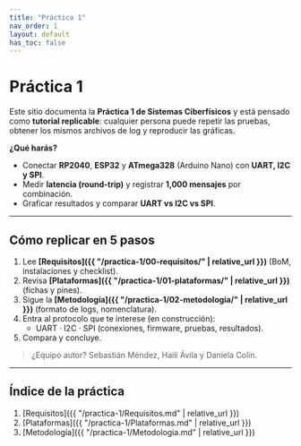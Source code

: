 ```yaml
---
title: "Práctica 1"
nav_order: 1
layout: default
has_toc: false
---
```


# Práctica 1

Este sitio documenta la **Práctica 1 de Sistemas Ciberfísicos** y está pensado como **tutorial replicable**: cualquier persona puede repetir las pruebas, obtener los mismos archivos de log y reproducir las gráficas.

**¿Qué harás?**
- Conectar **RP2040**, **ESP32** y **ATmega328** (Arduino Nano) con **UART, I2C y SPI**.
- Medir **latencia (round-trip)** y registrar **1,000 mensajes** por combinación.
- Graficar resultados y comparar **UART vs I2C vs SPI**.

---

## Cómo replicar en 5 pasos

1. Lee **[Requisitos]({{ "/practica-1/00-requisitos/" | relative_url }})** (BoM, instalaciones y checklist).
2. Revisa **[Plataformas]({{ "/practica-1/01-plataformas/" | relative_url }})** (fichas y pines).
3. Sigue la **[Metodología]({{ "/practica-1/02-metodologia/" | relative_url }})** (formato de logs, nomenclatura).
4. Entra al protocolo que te interese (en construcción):
   - UART · I2C · SPI (conexiones, firmware, pruebas, resultados).
5. Compara y concluye.

> ¿Equipo autor? Sebastián Méndez, Haili Ávila y Daniela Colín.

---

## Índice de la práctica

1. [Requisitos]({{ "/practica-1/Requisitos.md" | relative_url }})
2. [Plataformas]({{ "/practica-1/Plataformas.md" | relative_url }})
3. [Metodología]({{ "/practica-1/Metodologia.md" | relative_url }})
